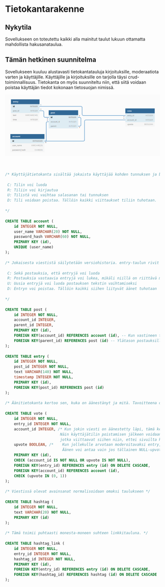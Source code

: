 # Tietokantarakenne

## Nykytila

Sovellukseen on toteutettu kaikki alla mainitut taulut lukuun ottamatta mahdollista hakusanataulua.

## Tämän hetkinen suunnitelma

Sovellukseen kuuluu alustavasti tietokantatauluja kirjoituksille, moderaatiota varten ja käyttäjille. Käyttäjille ja kirjoituksille on tarjolla täysi crud-toiminnallisuus. Tietokanta on myös suunniteltu niin, että siitä voidaan poistaa käyttäjän tiedot kokonaan tietosuojan nimissä.

![](tietokantadiagrammi.png)

<!--

Table account {
  id INTEGER [pk]
  user_name VARCHAR(20)
  password_hash CHAR(60)
}

Table entry {
  id INTEGER [pk]
  post_id INTEGER [ref: > post.id]
  text VARCHAR(140)
  time INTEGER
}

Table post {
  id INTEGER [pk]
  account_id INTEGER [ref: - account.id]
  parent INTEGER [ref: - post.id]
}

Table vote {
  entry_id INTEGER [ref: > entry.id]
  account_id INTEGER [ref: > account.id]
  upvote BOOLEAN
}


-->

```sql


/* Käyttäjätietokanta sisältää jokaista käyttäjää kohden tunnuksen ja bcryptin läpi käytetyn salasanan tiivisteen. Tunnus on muutettavissa, joten käyttäjän uniikki tunniste on keinotekoinen primääriavain.
 
 C: Tilin voi luoda
 R: Tiliin voi kirjautua
 U: Tilistä voi vaihtaa salasanan tai tunnuksen
 D: Tili voidaan poistaa. Tällöin kaikki viittaukset tiliin tuhotaan.
 
*/

CREATE TABLE account (
	id INTEGER NOT NULL, 
	user_name VARCHAR(20) NOT NULL, 
	password_hash VARCHAR(60) NOT NULL, 
	PRIMARY KEY (id), 
	UNIQUE (user_name)
);

/* Jokaisesta viestistä säilytetään versiohistoria. entry-taulun rivit ovat tällaisia versioita. post-taulun rivit taas viittaavat viestiketjuihin, jotka viesteistä muodostuvat.
 
 C: Sekä postauksia, että entryjä voi luoda
 R: Postauksia vastaavia entryjä voi lukea, mikäli niillä on riittävä määrä ylä-ääniä
 U: Uusia entryjä voi luoda postauksen tekstin vaihtamiseksi
 D: Entryn voi poistaa. Tällöin kaikki siihen liityvät äänet tuhotaan

*/

CREATE TABLE post (
	id INTEGER NOT NULL, 
	account_id INTEGER, 
	parent_id INTEGER, 
	PRIMARY KEY (id), 
	FOREIGN KEY(account_id) REFERENCES account (id), -- Kun vastineen tehnyt käyttäjä poistetaan, tämä saa arvon NULL
	FOREIGN KEY(parent_id) REFERENCES post (id) -- Ylätason postauksilla tämä saa arvon null
);

CREATE TABLE entry (
	id INTEGER NOT NULL, 
	post_id INTEGER NOT NULL, 
	text VARCHAR(140) NOT NULL, 
	timestamp INTEGER NOT NULL, 
	PRIMARY KEY (id), 
	FOREIGN KEY(post_id) REFERENCES post (id)
);

/* Äänitietokanta kertoo sen, kuka on äänestänyt ja mitä. Tavoitteena on estää, että samaa entry-riviä äänestäisi sama henkilö toistuvasti. */

CREATE TABLE vote (
	id INTEGER NOT NULL, 
	entry_id INTEGER NOT NULL, 
	account_id INTEGER, /* Kun jokin viesti on äänestetty läpi, tämä kenttä saa arvon NULL.
                         Näin käyttäjätilin poistamisen jälkeen voidaan poistaa kaikki äänet,
                         jotka viittaavat siihen niin, ettei sivuilta katoa sisältöä */
	upvote BOOLEAN, /*    Kun jollekulle arvotaan moderoitavaksi entry, tämä kenttä saa arvon NULL kunnes ääni on annettu.
                          Äänen voi antaa vain jos tällainen NULL-upvoteinen ääni löytyy tietokannasta */
	PRIMARY KEY (id), 
	CHECK (account_id IS NOT NULL OR upvote IS NOT NULL), 
	FOREIGN KEY(entry_id) REFERENCES entry (id) ON DELETE CASCADE, 
	FOREIGN KEY(account_id) REFERENCES account (id), 
	CHECK (upvote IN (0, 1))
);

/* Viestissä olevat avainsanat normalisoidaan omaksi taulukseen */

CREATE TABLE hashtag (
	id INTEGER NOT NULL, 
	text VARCHAR(20) NOT NULL, 
	PRIMARY KEY (id)
);

/* Tämä toimii puhtaasti monesta-moneen suhteen linkkitauluna. */

CREATE TABLE hashtag_link (
	id INTEGER NOT NULL, 
	entry_id INTEGER NOT NULL, 
	hashtag_id INTEGER NOT NULL, 
	PRIMARY KEY (id), 
	FOREIGN KEY(entry_id) REFERENCES entry (id) ON DELETE CASCADE, 
	FOREIGN KEY(hashtag_id) REFERENCES hashtag (id) ON DELETE CASCADE
);

```
